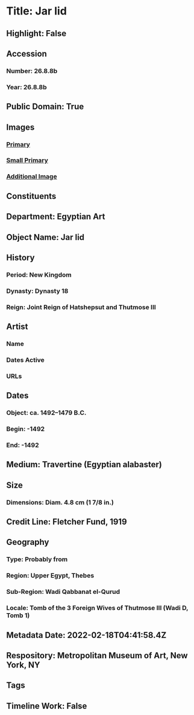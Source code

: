 # Title: Jar lid
## Highlight: False
## Accession
### Number: 26.8.8b
### Year: 26.8.8b
## Public Domain: True
## Images
### [Primary](https://images.metmuseum.org/CRDImages/eg/original/26.8.8.back.jpg)
### [Small Primary](https://images.metmuseum.org/CRDImages/eg/web-large/26.8.8.back.jpg)
### [Additional Image](https://images.metmuseum.org/CRDImages/eg/original/26-8-8bxx.jpg)
## Constituents
## Department: Egyptian Art
## Object Name: Jar lid
## History
### Period: New Kingdom
### Dynasty: Dynasty 18
### Reign: Joint Reign of Hatshepsut and Thutmose III
## Artist
### Name
### Dates Active
### URLs
## Dates
### Object: ca. 1492–1479 B.C.
### Begin: -1492
### End: -1492
## Medium: Travertine (Egyptian alabaster)
## Size
### Dimensions: Diam. 4.8 cm (1 7/8 in.)
## Credit Line: Fletcher Fund, 1919
## Geography
### Type: Probably from
### Region: Upper Egypt, Thebes
### Sub-Region: Wadi Qabbanat el-Qurud
### Locale: Tomb of the 3 Foreign Wives of Thutmose III (Wadi D, Tomb 1)
## Metadata Date: 2022-02-18T04:41:58.4Z
## Respository: Metropolitan Museum of Art, New York, NY
## Tags
## Timeline Work: False